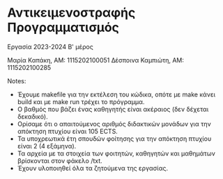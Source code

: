 # Αντικειμενοστραφής Προγραμματισμός
Εργασία 2023-2024 Β' μέρος

Μαρία Καπάκη, ΑΜ: 1115202100051
Δέσποινα Καμπιώτη, ΑΜ: 1115202100285

Notes:
- Έχουμε makefile για την εκτέλεση του κώδικα, οπότε με make κάνει build και με make run τρέχει το πρόγραμμα.
- Ο βαθμός που βάζει ένας καθηγητής είναι ακέραιος (δεν δέχεται δεκαδικό).
- Ορίσαμε ότι ο απαιτούμενος αριθμός διδακτικών μονάδων για την απόκτηση πτυχίου είναι 105 ECTS.
- Τα υποχρεωτικά έτη σπουδών φοίτησης για την απόκτηση πτυχίου είναι 2 (4 εξάμηνα).
- Τα αρχεία με τα στοιχεία των φοιτητών, καθηγητών και μαθημάτων βρίσκονται στον φάκελο /txt.
- Έχουν υλοποιηθεί όλα τα ζητούμενα της εργασίας.
